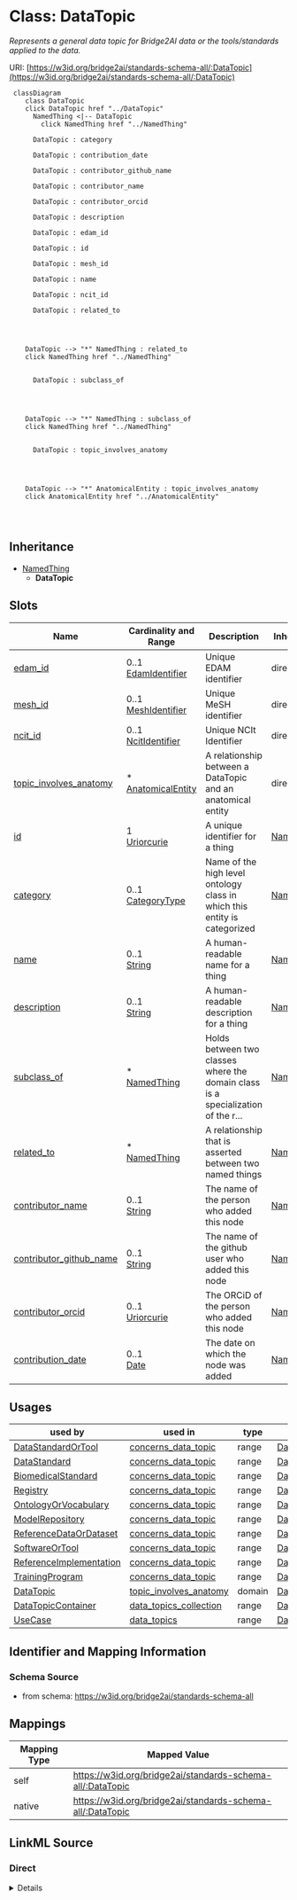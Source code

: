 

# Class: DataTopic


_Represents a general data topic for Bridge2AI data or the tools/standards applied to the data._





URI: [https://w3id.org/bridge2ai/standards-schema-all/:DataTopic](https://w3id.org/bridge2ai/standards-schema-all/:DataTopic)






```mermaid
 classDiagram
    class DataTopic
    click DataTopic href "../DataTopic"
      NamedThing <|-- DataTopic
        click NamedThing href "../NamedThing"
      
      DataTopic : category
        
      DataTopic : contribution_date
        
      DataTopic : contributor_github_name
        
      DataTopic : contributor_name
        
      DataTopic : contributor_orcid
        
      DataTopic : description
        
      DataTopic : edam_id
        
      DataTopic : id
        
      DataTopic : mesh_id
        
      DataTopic : name
        
      DataTopic : ncit_id
        
      DataTopic : related_to
        
          
    
    
    DataTopic --> "*" NamedThing : related_to
    click NamedThing href "../NamedThing"

        
      DataTopic : subclass_of
        
          
    
    
    DataTopic --> "*" NamedThing : subclass_of
    click NamedThing href "../NamedThing"

        
      DataTopic : topic_involves_anatomy
        
          
    
    
    DataTopic --> "*" AnatomicalEntity : topic_involves_anatomy
    click AnatomicalEntity href "../AnatomicalEntity"

        
      
```





## Inheritance
* [NamedThing](NamedThing.md)
    * **DataTopic**



## Slots

| Name | Cardinality and Range | Description | Inheritance |
| ---  | --- | --- | --- |
| [edam_id](edam_id.md) | 0..1 <br/> [EdamIdentifier](EdamIdentifier.md) | Unique EDAM identifier | direct |
| [mesh_id](mesh_id.md) | 0..1 <br/> [MeshIdentifier](MeshIdentifier.md) | Unique MeSH identifier | direct |
| [ncit_id](ncit_id.md) | 0..1 <br/> [NcitIdentifier](NcitIdentifier.md) | Unique NCIt Identifier | direct |
| [topic_involves_anatomy](topic_involves_anatomy.md) | * <br/> [AnatomicalEntity](AnatomicalEntity.md) | A relationship between a DataTopic and an anatomical entity | direct |
| [id](id.md) | 1 <br/> [Uriorcurie](Uriorcurie.md) | A unique identifier for a thing | [NamedThing](NamedThing.md) |
| [category](category.md) | 0..1 <br/> [CategoryType](CategoryType.md) | Name of the high level ontology class in which this entity is categorized | [NamedThing](NamedThing.md) |
| [name](name.md) | 0..1 <br/> [String](String.md) | A human-readable name for a thing | [NamedThing](NamedThing.md) |
| [description](description.md) | 0..1 <br/> [String](String.md) | A human-readable description for a thing | [NamedThing](NamedThing.md) |
| [subclass_of](subclass_of.md) | * <br/> [NamedThing](NamedThing.md) | Holds between two classes where the domain class is a specialization of the r... | [NamedThing](NamedThing.md) |
| [related_to](related_to.md) | * <br/> [NamedThing](NamedThing.md) | A relationship that is asserted between two named things | [NamedThing](NamedThing.md) |
| [contributor_name](contributor_name.md) | 0..1 <br/> [String](String.md) | The name of the person who added this node | [NamedThing](NamedThing.md) |
| [contributor_github_name](contributor_github_name.md) | 0..1 <br/> [String](String.md) | The name of the github user who added this node | [NamedThing](NamedThing.md) |
| [contributor_orcid](contributor_orcid.md) | 0..1 <br/> [Uriorcurie](Uriorcurie.md) | The ORCiD of the person who added this node | [NamedThing](NamedThing.md) |
| [contribution_date](contribution_date.md) | 0..1 <br/> [Date](Date.md) | The date on which the node was added | [NamedThing](NamedThing.md) |





## Usages

| used by | used in | type | used |
| ---  | --- | --- | --- |
| [DataStandardOrTool](DataStandardOrTool.md) | [concerns_data_topic](concerns_data_topic.md) | range | [DataTopic](DataTopic.md) |
| [DataStandard](DataStandard.md) | [concerns_data_topic](concerns_data_topic.md) | range | [DataTopic](DataTopic.md) |
| [BiomedicalStandard](BiomedicalStandard.md) | [concerns_data_topic](concerns_data_topic.md) | range | [DataTopic](DataTopic.md) |
| [Registry](Registry.md) | [concerns_data_topic](concerns_data_topic.md) | range | [DataTopic](DataTopic.md) |
| [OntologyOrVocabulary](OntologyOrVocabulary.md) | [concerns_data_topic](concerns_data_topic.md) | range | [DataTopic](DataTopic.md) |
| [ModelRepository](ModelRepository.md) | [concerns_data_topic](concerns_data_topic.md) | range | [DataTopic](DataTopic.md) |
| [ReferenceDataOrDataset](ReferenceDataOrDataset.md) | [concerns_data_topic](concerns_data_topic.md) | range | [DataTopic](DataTopic.md) |
| [SoftwareOrTool](SoftwareOrTool.md) | [concerns_data_topic](concerns_data_topic.md) | range | [DataTopic](DataTopic.md) |
| [ReferenceImplementation](ReferenceImplementation.md) | [concerns_data_topic](concerns_data_topic.md) | range | [DataTopic](DataTopic.md) |
| [TrainingProgram](TrainingProgram.md) | [concerns_data_topic](concerns_data_topic.md) | range | [DataTopic](DataTopic.md) |
| [DataTopic](DataTopic.md) | [topic_involves_anatomy](topic_involves_anatomy.md) | domain | [DataTopic](DataTopic.md) |
| [DataTopicContainer](DataTopicContainer.md) | [data_topics_collection](data_topics_collection.md) | range | [DataTopic](DataTopic.md) |
| [UseCase](UseCase.md) | [data_topics](data_topics.md) | range | [DataTopic](DataTopic.md) |






## Identifier and Mapping Information







### Schema Source


* from schema: https://w3id.org/bridge2ai/standards-schema-all




## Mappings

| Mapping Type | Mapped Value |
| ---  | ---  |
| self | https://w3id.org/bridge2ai/standards-schema-all/:DataTopic |
| native | https://w3id.org/bridge2ai/standards-schema-all/:DataTopic |







## LinkML Source

<!-- TODO: investigate https://stackoverflow.com/questions/37606292/how-to-create-tabbed-code-blocks-in-mkdocs-or-sphinx -->

### Direct

<details>
```yaml
name: DataTopic
description: Represents a general data topic for Bridge2AI data or the tools/standards
  applied to the data.
from_schema: https://w3id.org/bridge2ai/standards-schema-all
is_a: NamedThing
slots:
- edam_id
- mesh_id
- ncit_id
- topic_involves_anatomy

```
</details>

### Induced

<details>
```yaml
name: DataTopic
description: Represents a general data topic for Bridge2AI data or the tools/standards
  applied to the data.
from_schema: https://w3id.org/bridge2ai/standards-schema-all
is_a: NamedThing
attributes:
  edam_id:
    name: edam_id
    description: Unique EDAM identifier
    examples:
    - value: edam.data:0006
    from_schema: https://w3id.org/bridge2ai/standards-schema-all
    rank: 1000
    values_from:
    - edam.data
    - edam.format
    - edam.operation
    - edam.topic
    alias: edam_id
    owner: DataTopic
    domain_of:
    - DataSubstrate
    - DataTopic
    range: edam_identifier
  mesh_id:
    name: mesh_id
    description: Unique MeSH identifier
    examples:
    - value: MeSH:D014831
    from_schema: https://w3id.org/bridge2ai/standards-schema-all
    rank: 1000
    values_from:
    - MeSH
    alias: mesh_id
    owner: DataTopic
    domain_of:
    - DataSubstrate
    - DataTopic
    range: mesh_identifier
  ncit_id:
    name: ncit_id
    description: Unique NCIt Identifier
    examples:
    - value: NCIT:C92692
    from_schema: https://w3id.org/bridge2ai/standards-schema-all
    rank: 1000
    values_from:
    - NCIT
    alias: ncit_id
    owner: DataTopic
    domain_of:
    - DataSubstrate
    - DataTopic
    range: ncit_identifier
  topic_involves_anatomy:
    name: topic_involves_anatomy
    description: A relationship between a DataTopic and an anatomical entity.
    from_schema: https://w3id.org/bridge2ai/standards-schema-all
    exact_mappings:
    - RO:0004026
    rank: 1000
    is_a: related_to
    domain: DataTopic
    inherited: true
    alias: topic_involves_anatomy
    owner: DataTopic
    domain_of:
    - DataTopic
    range: AnatomicalEntity
    multivalued: true
  id:
    name: id
    description: A unique identifier for a thing.
    from_schema: https://w3id.org/bridge2ai/standards-schema-all
    rank: 1000
    slot_uri: schema:identifier
    identifier: true
    alias: id
    owner: DataTopic
    domain_of:
    - NamedThing
    range: uriorcurie
    required: true
  category:
    name: category
    description: Name of the high level ontology class in which this entity is categorized.
      Corresponds to the label for the entity type class, e.g., "BiomedicalStandard".
    from_schema: https://w3id.org/bridge2ai/standards-schema-all
    rank: 1000
    is_a: type
    domain: NamedThing
    designates_type: true
    alias: category
    owner: DataTopic
    domain_of:
    - NamedThing
    range: category_type
  name:
    name: name
    description: A human-readable name for a thing.
    from_schema: https://w3id.org/bridge2ai/standards-schema-all
    rank: 1000
    slot_uri: schema:name
    alias: name
    owner: DataTopic
    domain_of:
    - NamedThing
    range: string
  description:
    name: description
    description: A human-readable description for a thing.
    from_schema: https://w3id.org/bridge2ai/standards-schema-all
    rank: 1000
    slot_uri: schema:description
    alias: description
    owner: DataTopic
    domain_of:
    - NamedThing
    range: string
  subclass_of:
    name: subclass_of
    description: Holds between two classes where the domain class is a specialization
      of the range class.
    from_schema: https://w3id.org/bridge2ai/standards-schema-all
    exact_mappings:
    - rdfs:subClassOf
    - MESH:isa
    narrow_mappings:
    - rdfs:subPropertyOf
    rank: 1000
    is_a: related_to
    domain: NamedThing
    inherited: true
    alias: subclass_of
    owner: DataTopic
    domain_of:
    - NamedThing
    range: NamedThing
    multivalued: true
  related_to:
    name: related_to
    description: A relationship that is asserted between two named things.
    from_schema: https://w3id.org/bridge2ai/standards-schema-all
    rank: 1000
    domain: NamedThing
    inherited: true
    alias: related_to
    owner: DataTopic
    domain_of:
    - NamedThing
    - Organization
    symmetric: true
    range: NamedThing
    multivalued: true
  contributor_name:
    name: contributor_name
    description: The name of the person who added this node.
    from_schema: https://w3id.org/bridge2ai/standards-schema-all
    rank: 1000
    is_a: node_property
    domain: NamedThing
    alias: contributor_name
    owner: DataTopic
    domain_of:
    - NamedThing
    range: string
  contributor_github_name:
    name: contributor_github_name
    description: The name of the github user who added this node.
    from_schema: https://w3id.org/bridge2ai/standards-schema-all
    rank: 1000
    is_a: node_property
    domain: NamedThing
    alias: contributor_github_name
    owner: DataTopic
    domain_of:
    - NamedThing
    range: string
  contributor_orcid:
    name: contributor_orcid
    description: The ORCiD of the person who added this node.
    examples:
    - value: ORCID:0000-0001-1234-5678
    from_schema: https://w3id.org/bridge2ai/standards-schema-all
    rank: 1000
    is_a: node_property
    domain: NamedThing
    alias: contributor_orcid
    owner: DataTopic
    domain_of:
    - NamedThing
    range: uriorcurie
  contribution_date:
    name: contribution_date
    description: The date on which the node was added.
    examples:
    - value: '2023-03-20'
    from_schema: https://w3id.org/bridge2ai/standards-schema-all
    rank: 1000
    is_a: node_property
    domain: NamedThing
    alias: contribution_date
    owner: DataTopic
    domain_of:
    - NamedThing
    range: date

```
</details>